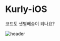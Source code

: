 # Kurly-iOS
코드도 샛별배송이 되나요?


![header](https://github.com/DO-SOPT-CDS-APP-7/Kurly-iOS/assets/89457040/ae1efa26-40e3-4d6f-9da3-1b1c03b7c0cd)
